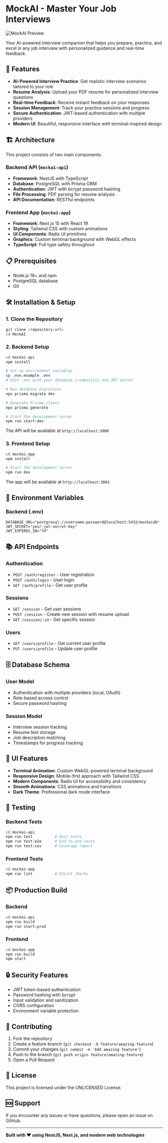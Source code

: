# MockAI - Master Your Job Interviews

![MockAI Preview](project-preview.png)

Your AI-powered interview companion that helps you prepare, practice, and excel in any job interview with personalized guidance and real-time feedback.

## 🚀 Features

- **AI-Powered Interview Practice**: Get realistic interview scenarios tailored to your role
- **Resume Analysis**: Upload your PDF resume for personalized interview questions
- **Real-time Feedback**: Receive instant feedback on your responses
- **Session Management**: Track your practice sessions and progress
- **Secure Authentication**: JWT-based authentication with multiple providers
- **Modern UI**: Beautiful, responsive interface with terminal-inspired design

## 🏗️ Architecture

This project consists of two main components:

### Backend API (`mockai-api`)
- **Framework**: NestJS with TypeScript
- **Database**: PostgreSQL with Prisma ORM
- **Authentication**: JWT with bcrypt password hashing
- **File Processing**: PDF parsing for resume analysis
- **API Documentation**: RESTful endpoints

### Frontend App (`mockai-app`)
- **Framework**: Next.js 15 with React 19
- **Styling**: Tailwind CSS with custom animations
- **UI Components**: Radix UI primitives
- **Graphics**: Custom terminal background with WebGL effects
- **TypeScript**: Full type safety throughout

## 📋 Prerequisites

- Node.js 18+ and npm
- PostgreSQL database
- Git

## 🛠️ Installation & Setup

### 1. Clone the Repository
```bash
git clone <repository-url>
cd MockAI
```

### 2. Backend Setup
```bash
cd mockai-api
npm install

# Set up environment variables
cp .env.example .env
# Edit .env with your database credentials and JWT secret

# Run database migrations
npx prisma migrate dev

# Generate Prisma client
npx prisma generate

# Start the development server
npm run start:dev
```

The API will be available at `http://localhost:3000`

### 3. Frontend Setup
```bash
cd mockai-app
npm install

# Start the development server
npm run dev
```

The app will be available at `http://localhost:3001`

## 🔧 Environment Variables

### Backend (.env)
```env
DATABASE_URL="postgresql://username:password@localhost:5432/mockaidb"
JWT_SECRET="your-jwt-secret-key"
JWT_EXPIRES_IN="7d"
```

## 📚 API Endpoints

### Authentication
- `POST /auth/register` - User registration
- `POST /auth/login` - User login
- `GET /auth/profile` - Get user profile

### Sessions
- `GET /session` - Get user sessions
- `POST /session` - Create new session with resume upload
- `GET /session/:id` - Get specific session

### Users
- `GET /users/profile` - Get current user profile
- `PUT /users/profile` - Update user profile

## 🗄️ Database Schema

### User Model
- Authentication with multiple providers (local, OAuth)
- Role-based access control
- Secure password hashing

### Session Model
- Interview session tracking
- Resume text storage
- Job description matching
- Timestamps for progress tracking

## 🎨 UI Features

- **Terminal Animation**: Custom WebGL-powered terminal background
- **Responsive Design**: Mobile-first approach with Tailwind CSS
- **Modern Components**: Radix UI for accessibility and consistency
- **Smooth Animations**: CSS animations and transitions
- **Dark Theme**: Professional dark mode interface

## 🧪 Testing

### Backend Tests
```bash
cd mockai-api
npm run test          # Unit tests
npm run test:e2e      # End-to-end tests
npm run test:cov      # Coverage report
```

### Frontend Tests
```bash
cd mockai-app
npm run lint          # ESLint checks
```

## 📦 Production Build

### Backend
```bash
cd mockai-api
npm run build
npm run start:prod
```

### Frontend
```bash
cd mockai-app
npm run build
npm start
```

## 🔒 Security Features

- JWT token-based authentication
- Password hashing with bcrypt
- Input validation and sanitization
- CORS configuration
- Environment variable protection

## 🤝 Contributing

1. Fork the repository
2. Create a feature branch (`git checkout -b feature/amazing-feature`)
3. Commit your changes (`git commit -m 'Add amazing feature'`)
4. Push to the branch (`git push origin feature/amazing-feature`)
5. Open a Pull Request

## 📄 License

This project is licensed under the UNLICENSED License.

## 🆘 Support

If you encounter any issues or have questions, please open an issue on GitHub.

---

**Built with ❤️ using NestJS, Next.js, and modern web technologies**